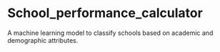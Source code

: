 # School_performance_calculator
A machine learning model to classify schools based on academic and demographic attributes. 
